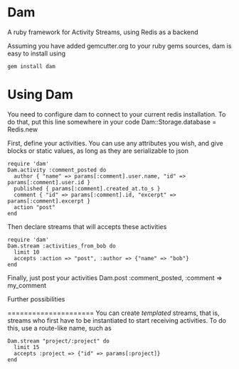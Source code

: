Dam
===

A ruby framework for Activity Streams, using Redis as a backend

Assuming you have added gemcutter.org to your ruby gems sources, dam is easy to install using
  
    gem install dam

Using Dam
=========

You need to configure dam to connect to your current redis installation. To do that, put this line somewhere in your code
    Dam::Storage.database = Redis.new

First, define your activities. You can use any attributes you wish, and give blocks or static values, as long as they are serializable to json

    require 'dam'
    Dam.activity :comment_posted do
      author { "name" => params[:comment].user.name, "id" => params[:comment].user.id }
      published { params[:comment].created_at.to_s }
      comment { "id" => params[:comment].id, "excerpt" => params[:comment].excerpt }
      action "post"
    end
    
Then declare streams that will accepts these activities

    require 'dam'
    Dam.stream :activities_from_bob do
      limit 10
      accepts :action => "post", :author => {"name" => "bob"}
    end
  
Finally, just post your activities
    Dam.post :comment_posted, :comment => my_comment
  
Further possibilities

=====================
You can create _templated_ streams, that is, streams who first have to be instantiated to start receiving activities. To do this, use a route-like name, such as

    Dam.stream "project/:project" do
      limit 15
      accepts :project => {"id" => params[:project]}
    end